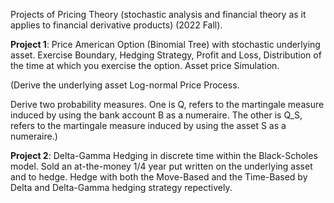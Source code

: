 Projects of Pricing Theory (stochastic analysis and financial theory as it applies to financial derivative products) (2022 Fall). 

**Project 1**: Price American Option (Binomial Tree) with stochastic underlying asset. Exercise Boundary, Hedging Strategy, Profit and Loss, Distribution of the time at which you exercise the option. Asset price Simulation.

(Derive the underlying asset Log-normal Price Process.

Derive two probability measures. One is Q, refers to the martingale measure induced by using the bank account B as a numeraire. The other is Q_S, refers to the martingale measure induced by using the asset S as a numeraire.)



**Project 2**: Delta-Gamma Hedging in discrete time within the Black-Scholes model. Sold an at-the-money 1/4 year put written on the underlying asset and to hedge. Hedge with both the Move-Based and the Time-Based by Delta and Delta-Gamma hedging strategy repectively.
